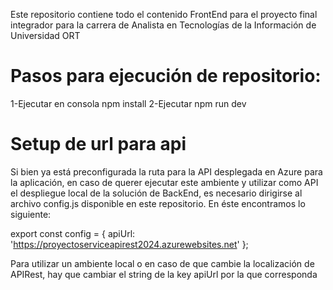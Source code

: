 Este repositorio contiene todo el contenido FrontEnd para el proyecto final integrador para la carrera de Analista en Tecnologías de la Información de Universidad ORT

# Pasos para ejecución de repositorio:
1-Ejecutar en consola npm install
2-Ejecutar npm run dev

# Setup de url para api
Si bien ya está preconfigurada la ruta para la API desplegada en Azure para la aplicación, en caso de querer ejecutar este ambiente y utilizar como API el despliegue local de la solución de BackEnd, es necesario dirigirse al archivo config.js disponible en este repositorio. En éste encontramos lo siguiente:

export const config = {
    apiUrl: 'https://proyectoserviceapirest2024.azurewebsites.net' 
  };

Para utilizar un ambiente local o en caso de que cambie la localización de APIRest, hay que cambiar el string de la key apiUrl por la que corresponda